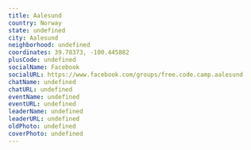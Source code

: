 ```yaml
---
title: Aalesund
country: Norway
state: undefined
city: Aalesund
neighborhood: undefined
coordinates: 39.78373, -100.445882
plusCode: undefined
socialName: Facebook
socialURL: https://www.facebook.com/groups/free.code.camp.aalesund
chatName: undefined
chatURL: undefined
eventName: undefined
eventURL: undefined
leaderName: undefined
leaderURL: undefined
oldPhoto: undefined
coverPhoto: undefined
---
```

